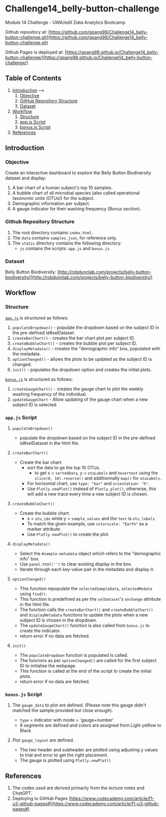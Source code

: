 # Challenge14_belly-button-challenge

Module 14 Challenge - UWA/edX Data Analytics Bootcamp

Github repository at: [https://github.com/gpang98/Challenge14_belly-button-challenge.git](https://github.com/gpang98/Challenge14_belly-button-challenge.git)

Github Pages is deployed at: [https://gpang98.github.io/Challenge14_belly-button-challenge/](https://gpang98.github.io/Challenge14_belly-button-challenge/)


## Table of Contents
1. [Introduction](https://github.com/gpang98/Challenge14_belly-button-challenge/tree/main#introduction) -->
    1. [Objective](https://github.com/gpang98/Challenge14_belly-button-challenge/tree/main#objective)
    2. [GitHub Repository Structure](https://github.com/gpang98/Challenge14_belly-button-challenge/tree/main#github-repository-structure)
    3. [Dataset](https://github.com/gpang98/Challenge14_belly-button-challenge/tree/main#dataset)
2. [Workflow](https://github.com/gpang98/Challenge14_belly-button-challenge/tree/main#workflow)
    1. [Structure](https://github.com/gpang98/Challenge14_belly-button-challenge/tree/main#structure)
    2. [app.js Script](https://github.com/gpang98/Challenge14_belly-button-challenge/tree/main#appjs-script)
    3. [bonus.js Script](https://github.com/gpang98/Challenge14_belly-button-challenge/tree/main#bonusjs-script)
3. [References](https://github.com/gpang98/Challenge14_belly-button-challenge/tree/main#references)


## Introduction
### Objective
Create an interactive dashboard to explore the Belly Button Biodiversity dataset and display:
1. A bar chart of a human subject's top 10 samples.
2. A bubble chart of all microbial species (also called operational taxonomic units (OTUs)) for the subject.
3. Demographic information per subject.
4. A gauge indicator for their washing frequency (Bonus section).

### Github Repository Structure
1. The root directory contains `index.html`.
2. The `data` contains `samples.json`, for reference only.
3. The `static` directory contains the following directory:
    - `js` contains the scripts: `app.js` and `bonus.js`.

### Dataset
Belly Button Biodiversity: [http://robdunnlab.com/projects/belly-button-biodiversity/](http://robdunnlab.com/projects/belly-button-biodiversity/)


## Workflow
### Structure
[`app.js`](https://github.com/gpang98/Challenge14_belly-button-challenge/blob/main/static/js/app.js) is structured as follows:
1. `populateDropdown()` - populate the dropdown based on the subject ID in the pre-defined id#selDataset.
2. `createBarChart()` - creates the bar chart plot per subject ID.
4. `createBubbleChart()` - creates the bubble plot per subject ID.
5. `displayMetadata()` - creates the "demographic info" box, populated with the metadata.
5. `optionChanged()` - allows the plots to be updated as the subject ID is changed.
6. `init()` - populates the dropdown option and creates the initial plots.

[`bonus.js`](https://github.com/gpang98/Challenge14_belly-button-challenge/blob/main/static/js/bonus.js) is structured as follows:
1. `createGaugeChart()` - creates the gauge chart to plot the weekly washing frequency of the individual.
2. `updateGaugeChart` - Allow updating of the gauge chart when a new subject ID is selected. 

### `app.js` Script
1. `populateDropdown()`
    - populate the dropdown based on the subject ID in the pre-defined id#selDataset in the html file.

2. `createBarChart()`
    - Create the bar chart:
        - sort the data to ge the top 10 OTUs.
            - to get x = `sortedData`, y = `otuLabels` and `hovertext` using the `slice(0, 10).reverse()` and additionnally `map()` for `otuLabels`.
        - For horizontal chart, use `type: "bar"` and `orientation: "h"`.
        - Use `Plotly.newPlot()` instead of `Plotly.plot()`, otherwise, this will add a new trace every time a new subject ID is chosen.

3. `createBubbleChart()`
    - Create the bubble chart:
        - x = `otu_ids` while y = `sample_values` and the `text` is `otu_labels` 
        - To match the given example, use `colorscale: "Earth"` as a marker attribute.
        - Use `Plotly.newPlot()` to create the plot.

2. `displayMetadata()`
    - Select the `#sample-metadata` object which refers to the "demographic info" box.
    - Use `panel.html('')` to clear existing display in the box.
    - Iterate through each key-value pair in the metadata and display it.

3. `optionChanged()`
    - This function repopulate the `selectedSampleData`, `selectedMedata` using `find()`. 
    - This function is predefined as per the `selDataset`'s `onchange` attribute in the html file.
    - The function calls the `createBarChart()` and `createBubbleChart()` and `displayMetadata` functions to update the plots when a new subject ID is chosen in the dropdown.
    - The `updateGaugeChart()` function is also called from `bonus.js` to create the indicator.
    - return error if no data are fetched.

4. `init()`
    - The `populateDropdown` function is populated is called.
    - The funcions as per `optionChanged()` are called for the first subject ID to initialise the webpage.
    - This function is called at the end of the script to create the initial plots.
    - return error if no data are fetched.

### `bonus.js` Script
1. The `gauge_data` to plot are defined.  (Please note this gauge didn't matched the sample provided but close enough).
    - `type` = indicator with mode = 'gauge+number'
    - 9 segments are defined and colors are assigned from Light yelllow to Black

2. Plot `gauge_layout` are defined.
    - The two header and subheader are plotted using adjusting y values to trial and error to get the right placement.
    - The gauge is plotted using `Plotly.newPlot()`



## References
1. The codes used are derived primarily from the lecture notes and ChatGPT.
2. Deploying to GitHub Pages [https://www.codecademy.com/article/f1-u3-github-pages#](https://www.codecademy.com/article/f1-u3-github-pages#)


